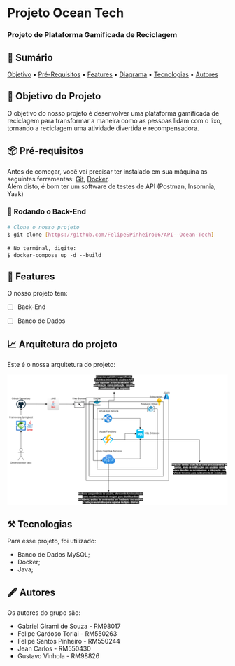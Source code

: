 # Projeto Ocean Tech

<h3>Projeto de Plataforma Gamificada de Reciclagem</h3>


## 📄 Sumário
<p>
 <a href="#objetivo-do-projeto">Objetivo</a> •
 <a href="#-pré-requisitos">Pré-Requisitos</a> • 
 <a href="#-features">Features</a> • 
 <a href="#-diagrama-de-desenvolvimento">Diagrama</a> • 
 <a href="#️-tecnologias">Tecnologias</a> •  
 <a href="#️-autores">Autores</a>
</p>

## 📌 Objetivo do Projeto
<p>O objetivo do nosso projeto é desenvolver uma plataforma gamificada de reciclagem para transformar a maneira como as pessoas lidam com o lixo, tornando a reciclagem uma atividade divertida e recompensadora.   </p>


## 📦 Pré-requisitos
Antes de começar, você vai precisar ter instalado em sua máquina as seguintes ferramentas:
[Git](https://git-scm.com), [Docker](https://www.docker.com/).<br>
Além disto, é bom ter um software de testes de API (Postman, Insomnia, Yaak)


### 🎲 Rodando o Back-End

```bash
# Clone o nosso projeto
$ git clone [https://github.com/FelipeSPinheiro06/API--Ocean-Tech]
```

```docker
# No terminal, digite:
$ docker-compose up -d --build
```

## 💫 Features

O nosso projeto tem:

- [ ] Back-End
- [ ] Banco de Dados


## 📈 Arquitetura do projeto

<p>Este é o nossa arquitetura do projeto:</p>

<img src="/images/Diagrama Global Solution.drawio.png"/>


## ⚒️ Tecnologias

Para esse projeto, foi utilizado:

- Banco de Dados MySQL;
- Docker;
- Java;


## 🖋️ Autores

Os autores do grupo são:

- Gabriel Girami de Souza - RM98017
- Felipe Cardoso Torlai - RM550263
- Felipe Santos Pinheiro - RM550244
- Jean Carlos - RM550430
- Gustavo Vinhola - RM98826
